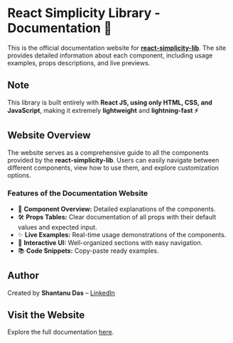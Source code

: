 # React Simplicity Library - Documentation 📖

This is the official documentation website for [**react-simplicity-lib**](https://react-simplicity.netlify.app/). The site provides detailed information about each component, including usage examples, props descriptions, and live previews.

## **Note**

This library is built entirely with **React JS, using only HTML, CSS, and JavaScript**, making it extremely **lightweight** and **lightning-fast ⚡**

## **Website Overview**

The website serves as a comprehensive guide to all the components provided by the **react-simplicity-lib**. Users can easily navigate between different components, view how to use them, and explore customization options.

### **Features of the Documentation Website**

- 📑 **Component Overview:** Detailed explanations of the components.
- 🛠️ **Props Tables:** Clear documentation of all props with their default values and expected input.
- ✨ **Live Examples:** Real-time usage demonstrations of the components.
- 🎨 **Interactive UI:** Well-organized sections with easy navigation.
- 📚 **Code Snippets:** Copy-paste ready examples.

<!-- ## **License**

This website and the library are licensed under the MIT License. See the [LICENSE](./LICENSE) file for more information. -->

## **Author**

Created by **Shantanu Das** – [LinkedIn](https://www.linkedin.com/in/shantanu-das-86118419a/)

## **Visit the Website**

Explore the full documentation [here](https://react-simplicity.netlify.app/).
